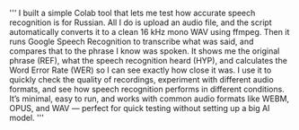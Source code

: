 '''
I built a simple Colab tool that lets me test how accurate speech recognition is for Russian. All I do is upload an audio file, and the script automatically converts it to a clean 16 kHz mono WAV using ffmpeg. Then it runs Google Speech Recognition to transcribe what was said, and compares that to the phrase I know was spoken.
It shows me the original phrase (REF), what the speech recognition heard (HYP), and calculates the Word Error Rate (WER) so I can see exactly how close it was. I use it to quickly check the quality of recordings, experiment with different audio formats, and see how speech recognition performs in different conditions.
It’s minimal, easy to run, and works with common audio formats like WEBM, OPUS, and WAV — perfect for quick testing without setting up a big AI model.
'''
